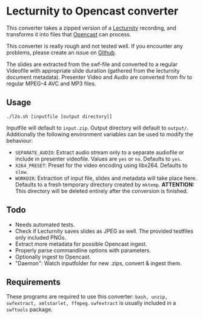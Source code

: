 # Lecturnity to Opencast converter

This converter takes a zipped version of a [Lecturnity](https://www.im-c.com/de/lecturnity/) recording, and transforms it into files that [Opencast](http://www.opencast.org) can process. 

This converter is really rough and not tested well. If you encounter any problems, please create an issue on [Github](https://github.com/learnweb/lecturnity-to-opencast/issues).

The slides are extracted from the swf-file and converted to a regular Videofile with appropriate slide duration (gathered from the lecturnity document metadata). Presenter Video and Audio are converted from flv to regular MPEG-4 AVC and MP3 files.

## Usage

`./l2o.sh [inputfile [output directory]]`

Inputfile will default to `input.zip`. Output directory will default to `output/`. Additionally the following environment variables can be used to modify the behaviour:

* `SEPARATE_AUDIO`: Extract audio stream only to a separate audiofile or include in presenter videofile. Values are `yes` or `no`. Defaults to `yes`.
* `X264_PRESET`: Preset for the video encoding using libx264. Defaults to `slow`. 
* `WORKDIR`: Extraction of input file, slides and metadata will take place here. Defaults to a fresh temporary directory created by `mktemp`. **ATTENTION:** This directory will be deleted entirely after the conversion is finished.

## Todo

* Needs automated tests.
* Check if Lecturnity saves slides as JPEG as well. The provided testfiles only included PNGs.
* Extract more metadata for possible Opencast ingest.
* Properly parse commandline options with parameters.
* Optionally ingest to Opencast.
* "Daemon": Watch inputfolder for new .zips, convert & ingest them.

## Requirements

These programs are required to use this converter: `bash, unzip, swfextract, xmlstarlet, ffmpeg`. `swfextract` is usually included in a `swftools` package.